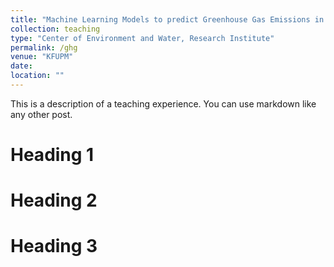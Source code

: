 ```yaml
---
title: "Machine Learning Models to predict Greenhouse Gas Emissions in the Middle East using Industrial and Demographic Data "
collection: teaching
type: "Center of Environment and Water, Research Institute"
permalink: /ghg
venue: "KFUPM"
date: 
location: ""
---
```


This is a description of a teaching experience. You can use markdown like any other post.

Heading 1
======

Heading 2
======

Heading 3
======
